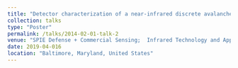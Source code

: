 ```yaml
---
title: "Detector characterization of a near-infrared discrete avalanche photodiode 5x5 array for astrophysical observations"
collection: talks
type: "Poster"
permalink: /talks/2014-02-01-talk-2
venue: "SPIE Defense + Commercial Sensing;  Infrared Technology and Applications XLV (Conference 11002)"
date: 2019-04-016
location: "Baltimore, Maryland, United States"
---
```


